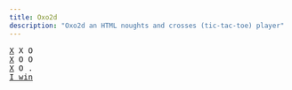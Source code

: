 ```yaml
---
title: Oxo2d 
description: "Oxo2d an HTML noughts and crosses (tic-tac-toe) player"
---
```


<pre class="oxo2d">
<u>X</u> X O
<u>X</u> O O
<u>X</u> O .
<a href="../">I win</a>
</pre>
